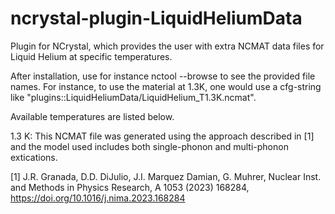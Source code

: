 ncrystal-plugin-LiquidHeliumData
================================================

Plugin for NCrystal, which provides the user with extra NCMAT data files for Liquid Helium at specific temperatures.

After installation, use for instance nctool --browse to see the provided file names. For instance, to use the material at 1.3K, one would use a cfg-string like "plugins::LiquidHeliumData/LiquidHelium_T1.3K.ncmat".

Available temperatures are listed below.

1.3 K: This NCMAT file was generated using the approach described in [1] and the model used includes both single-phonon and multi-phonon extications. 

[1] J.R. Granada, D.D. DiJulio, J.I. Marquez Damian, G. Muhrer, Nuclear Inst. and Methods in Physics Research, A 1053 (2023) 168284, https://doi.org/10.1016/j.nima.2023.168284
